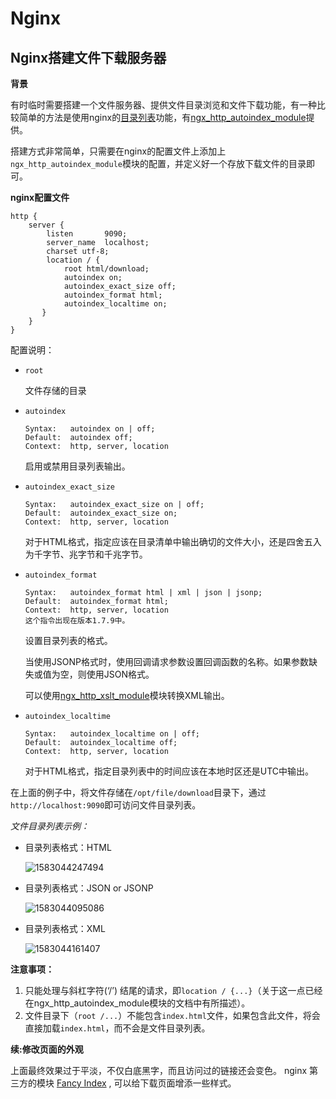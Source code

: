 # Nginx



## Nginx搭建文件下载服务器

**背景**

有时临时需要搭建一个文件服务器、提供文件目录浏览和文件下载功能，有一种比较简单的方法是使用nginx的[目录列表](https://nginxlibrary.com/enable-directory-listing/)功能，有[ngx_http_autoindex_module](http://nginx.org/en/docs/http/ngx_http_autoindex_module.html)提供。

搭建方式非常简单，只需要在nginx的配置文件上添加上`ngx_http_autoindex_module`模块的配置，并定义好一个存放下载文件的目录即可。

**nginx配置文件**

```nginx
http {
	server {
		listen       9090;
		server_name  localhost;
		charset utf-8;
		location / {
			root html/download;
			autoindex on;
			autoindex_exact_size off;
			autoindex_format html;
			autoindex_localtime on;
	   }
	}
}
```

配置说明：

- `root`

  文件存储的目录

- `autoindex`

  ```
  Syntax: 	autoindex on | off;
  Default: 	autoindex off;
  Context: 	http, server, location
  ```

  启用或禁用目录列表输出。

- `autoindex_exact_size`

  ```
  Syntax: 	autoindex_exact_size on | off;
  Default: 	autoindex_exact_size on;
  Context: 	http, server, location
  ```

  对于HTML格式，指定应该在目录清单中输出确切的文件大小，还是四舍五入为千字节、兆字节和千兆字节。

- `autoindex_format`

  ```
  Syntax: 	autoindex_format html | xml | json | jsonp;
  Default: 	autoindex_format html;
  Context: 	http, server, location
  这个指令出现在版本1.7.9中。
  ```

  设置目录列表的格式。

  当使用JSONP格式时，使用回调请求参数设置回调函数的名称。如果参数缺失或值为空，则使用JSON格式。

  可以使用[ngx_http_xslt_module](http://nginx.org/en/docs/http/ngx_http_xslt_module.html)模块转换XML输出。

- `autoindex_localtime`

  ```
  Syntax: 	autoindex_localtime on | off;
  Default: 	autoindex_localtime off;
  Context: 	http, server, location
  ```

  对于HTML格式，指定目录列表中的时间应该在本地时区还是UTC中输出。

在上面的例子中，将文件存储在`/opt/file/download`目录下，通过`http://localhost:9090`即可访问文件目录列表。

*文件目录列表示例：*

- 目录列表格式：HTML

  ![1583044247494](C:\Users\xlp\AppData\Roaming\Typora\typora-user-images\1583044247494.png)

- 目录列表格式：JSON or JSONP

  ![1583044095086](C:\Users\xlp\AppData\Roaming\Typora\typora-user-images\1583044095086.png)

- 目录列表格式：XML

  ![1583044161407](C:\Users\xlp\AppData\Roaming\Typora\typora-user-images\1583044161407.png)



**注意事项：**

1. 只能处理与斜杠字符(‘/’) 结尾的请求，即`location / {...}`（关于这一点已经在ngx_http_autoindex_module模块的文档中有所描述）。
2. 文件目录下（`root /...`）不能包含`index.html`文件，如果包含此文件，将会直接加载`index.html`，而不会是文件目录列表。

**续:修改页面的外观**

上面最终效果过于平淡，不仅白底黑字，而且访问过的链接还会变色。 nginx 第三方的模块 [Fancy Index](https://www.nginx.com/resources/wiki/modules/fancy_index/) , 可以给下载页面增添一些样式。

